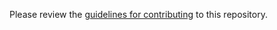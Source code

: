 Please review the [guidelines for contributing](https://github.com/os2loop/guidelines) to this repository.
